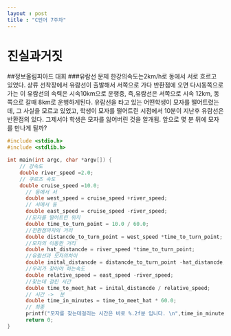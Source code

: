 ```yaml
---
layout : post
title : "C언어 7주차"
---
```

# 진실과거짓
 
##정보올림피아드 대회
###유람선 문제
한강의속도는2km/h로 동에서 서로 흐르고 있었다.
상류 선착장에서 유람선이 출발해서 서쪽으로 가다 반환점에 오면 다시동쪽으로가는
이 유람선의 속력은 시속10km으로 운행중,
즉,유람선은 서쪽으로 시속 12km,
동쪽으로 갈때 8km로 운행하게된다.
유람선을 타고 있는 어떤학생이 모자를 떨어트렸는데,
그 사실을 모르고 있었고,
학생이 모자를 떨어트린 시점에서 10분이 지난후 유람선은 반환점의 있다.
그제서야 학생은 모자를 잃어버린 것을 알개됨.
앞으로 몇 분 뒤에 모자를 만나게 될까? 

```c
#include <stdio.h>
#include <stdlib.h>

int main(int argc, char *argv[]) {
    // 강속도 
    double river_speed =2.0;
    // 쿠르즈 속도 
    double cruise_speed =10.0;
	  // 동에서 서 
	  double west_speed = cruise_speed +river_speed;
	  // 서에서 동 
	  double east_speed = cruise_speed -river_speed;
	  //모자를 떨어트린 위치 
	  double time_to_turn_point = 10.0 / 60.0;
	  //전환점까지의 거리
	  double distancde_to_turn_point = west_speed *time_to_turn_point;
	  //모자의 이동한 거리 
	  double hat_distancde = river_speed *time_to_turn_point;
	  //유람선과 모자의차이  
	  double inital_distancde = distancde_to_turn_point -hat_distancde;
	  //우리가 찾아야 하는속도 
	  double relative_speed = east_speed -river_speed;
	  //찾는데 걸린 시간 
	  double time_to_meet_hat = inital_distancde / relative_speed;
	  // 시간 ->  분 
	  double time_in_minutes = time_to_meet_hat * 60.0;
	  // 최종 
	  printf("모자를 찾는데걸리는 시간은 바로 %.2f분 입니다. \n",time_in_minutes);
	  return 0;
}
```
